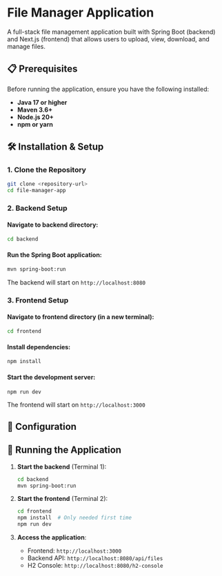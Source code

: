 # File Manager Application

A full-stack file management application built with Spring Boot (backend) and Next.js (frontend) that allows users to upload, view, download, and manage files.



## 📋 Prerequisites

Before running the application, ensure you have the following installed:

- **Java 17 or higher**
- **Maven 3.6+**
- **Node.js 20+**
- **npm or yarn**

## 🛠️ Installation & Setup

### 1. Clone the Repository
```bash
git clone <repository-url>
cd file-manager-app
```

### 2. Backend Setup

#### Navigate to backend directory:
```bash
cd backend
```

#### Run the Spring Boot application:
```bash
mvn spring-boot:run
```

The backend will start on `http://localhost:8080`



### 3. Frontend Setup

#### Navigate to frontend directory (in a new terminal):
```bash
cd frontend
```

#### Install dependencies:
```bash
npm install
```

#### Start the development server:
```bash
npm run dev
```

The frontend will start on `http://localhost:3000`

## 🔧 Configuration



## 🚦 Running the Application

1. **Start the backend** (Terminal 1):
   ```bash
   cd backend
   mvn spring-boot:run
   ```

2. **Start the frontend** (Terminal 2):
   ```bash
   cd frontend
   npm install  # Only needed first time
   npm run dev
   ```

3. **Access the application**:
   - Frontend: `http://localhost:3000`
   - Backend API: `http://localhost:8080/api/files`
   - H2 Console: `http://localhost:8080/h2-console`